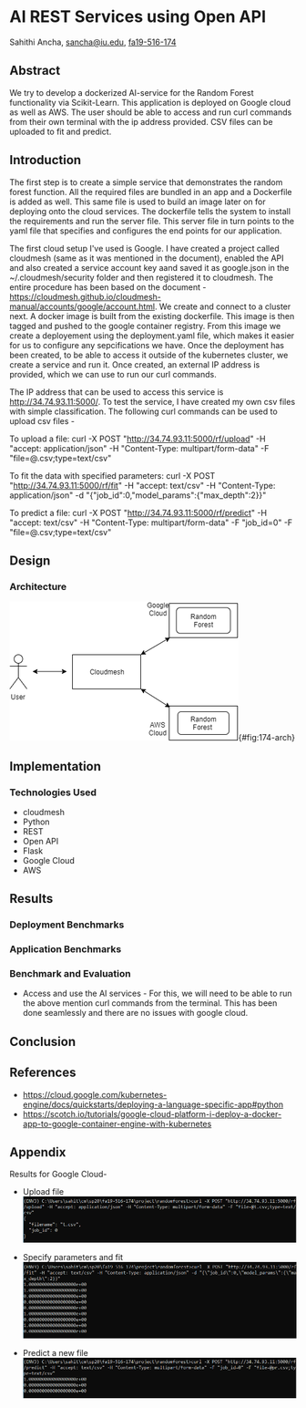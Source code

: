 # AI REST Services using Open API

Sahithi Ancha, sancha@iu.edu, [fa19-516-174](https://github.com/cloudmesh-community/fa19-516-174)
  
## Abstract

We try to develop a dockerized AI-service for the Random Forest functionality via Scikit-Learn. This application is deployed on Google cloud as well as AWS. The user should be able to access and run curl commands from their own terminal with the ip address provided. CSV files can be uploaded to fit and predict.

## Introduction

The first step is to create a simple service that demonstrates the random forest function. All the required files are bundled in an app and a Dockerfile is added as well. This same file is used to build an image later on for deploying onto the cloud services. The dockerfile tells the system to install the requirements and run the server file. This server file in turn points to the yaml file that specifies and configures the end points for our application. 

The first cloud setup I've used is Google. I have created a project called cloudmesh (same as it was mentioned in the document), enabled the API and also created a service account key aand saved it as google.json in the ~/.cloudmesh/security folder and then registered it to cloudmesh. The entire procedure has been based on the document - https://cloudmesh.github.io/cloudmesh-manual/accounts/google/account.html. We create and connect to a cluster next. A docker image is built from the existing dockerfile. This image is then tagged and pushed to the google container registry. From this image we create a deployement using the deployment.yaml file, which makes it easier for us to configure any sepcifications we have. Once the deployment has been created, to be able to access it outside of the kubernetes cluster, we create a service and run it. Once created, an external IP address is provided, which we can use to run our curl commands. 

The IP address that can be used to access this service is http://34.74.93.11:5000/.
To test the service, I have created my own csv files with simple classification. The following curl commands can be used to upload csv files -

To upload a file: 
curl -X POST "http://34.74.93.11:5000/rf/upload" -H "accept: application/json" -H "Content-Type: multipart/form-data" -F "file=@<filename>.csv;type=text/csv"

To fit the data with specified parameters: 
curl -X POST "http://34.74.93.11:5000/rf/fit" -H "accept: text/csv" -H "Content-Type: application/json" -d "{\"job_id\":0,\"model_params\":{\"max_depth\":2}}"

To predict a file: 
curl -X POST "http://34.74.93.11:5000/rf/predict" -H "accept: text/csv" -H "Content-Type: multipart/form-data" -F "job_id=0" -F "file=@<filename>.csv;type=text/csv"

## Design 
### Architecture

![Architecture](images/ar.png){#fig:174-arch}

## Implementation
### Technologies Used
* cloudmesh
* Python
* REST
* Open API
* Flask
* Google Cloud
* AWS

## Results

### Deployment Benchmarks
### Application Benchmarks
### Benchmark and Evaluation 

* Access and use the AI services -
For this, we will need to be able to run the above mention curl commands from the terminal. This has been done seamlessly and there are no issues with google cloud.

## Conclusion

## References

* https://cloud.google.com/kubernetes-engine/docs/quickstarts/deploying-a-language-specific-app#python
* https://scotch.io/tutorials/google-cloud-platform-i-deploy-a-docker-app-to-google-container-engine-with-kubernetes

## Appendix

Results for Google Cloud-

* Upload file
![Appendix](https://github.com/cloudmesh-community/fa19-516-174/blob/master/project/images/1.PNG)

* Specify parameters and fit
![Appendix](https://github.com/cloudmesh-community/fa19-516-174/blob/master/project/images/2.PNG)

* Predict a new file
![Appendix](https://github.com/cloudmesh-community/fa19-516-174/blob/master/project/images/3.PNG)

